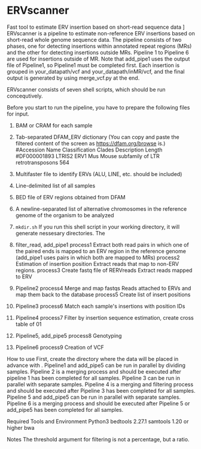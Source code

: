 # ERVscanner
Fast tool to estimate ERV insertion based on short-read sequence data
]
ERVscanner is a pipeline to estimate non-reference ERV insertions based on short-read whole genome sequence data.
The pipeline consists of two phases, one for detecting insertions within annotated repeat regions (MRs) and the other for detecting insertions outside MRs. Pipeline 1 to Pipeline 6 are used for insertions outside of MR. Note that add_pipe1 uses the output file of Pipeline1, so Pipeline1 must be completed first.
Each insertion is grouped in your_datapath/vcf and your_datapath/inMR/vcf, and the final output is generated by using merge_vcf.py at the end.

ERVscanner consists of seven shell scripts, which should be run concequtively.

Before you start to run the pipeline, you have to prepare the following files for input.

1. BAM or CRAM for each sample
2. Tab-separated DFAM_ERV dictionary (You can copy and paste the filtered content of the screen as https://dfam.org/browse is.)
    #Accession Name Classification Clades Description Length
    #DF000001893 LTRIS2 ERV1 Mus Mouse subfamily of LTR retrotransposons 564
3. Multifaster file to identify ERVs (ALU, LINE, etc. should be included)
4. Line-delimited list of all samples
5. BED file of ERV regions obtained from DFAM
6. A newline-separated list of alternative chromosomes in the reference genome of the organism to be analyzed

1. `mkdir.sh`
   If you run this shell script in your working directory, it will generate nessesary directories. The 
1. filter_read, add_pipe1
  process1 Extract both read pairs in which one of the paired ends is mapped to an ERV region in the reference genome (add_pipe1 uses pairs in which both are mapped to MRs)
  process2 Estimation of insertion position Extract reads that map to non-ERV regions.
  process3 Create fastq file of RERVreads Extract reads mapped to ERV
1. Pipeline2
  process4 Merge and map fastqs Reads attached to ERVs and map them back to the database
  process5 Create list of insert positions
1.  Pipeline3
  process6 Match each sample's insertions with position IDs
1. Pipeline4
  process7 Filter by insertion sequence estimation, create cross table of 01
1. Pipeline5, add_pipe5
  process8 Genotyping
1. Pipeline6
  process9 Creation of VCF

How to use
First, create the directory where the data will be placed in advance with .
Pipeline1 and add_pipe5 can be run in parallel by dividing samples.
Pipeline 2 is a merging process and should be executed after pipeline 1 has been completed for all samples.
Pipeline 3 can be run in parallel with separate samples.
Pipeline 4 is a merging and filtering process and should be executed after Pipeline 3 has been completed for all samples.
Pipeline 5 and add_pipe5 can be run in parallel with separate samples.
Pipeline 6 is a merging process and should be executed after Pipeline 5 or add_pipe5 has been completed for all samples.



Required Tools and Environment
Python3
bedtools 2.27.1
samtools 1.20 or higher
bwa 

Notes
The threshold argument for filtering is not a percentage, but a ratio.
